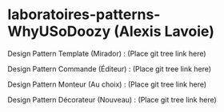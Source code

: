 # laboratoires-patterns-WhyUSoDoozy (Alexis Lavoie) #

Design Pattern Template (Mirador) : (Place git tree link here)

Design Pattern Commande (Éditeur) : (Place git tree link here)

Design Pattern Monteur (Au choix) : (Place git tree link here)

Design Pattern Décorateur (Nouveau) : (Place git tree link here)
